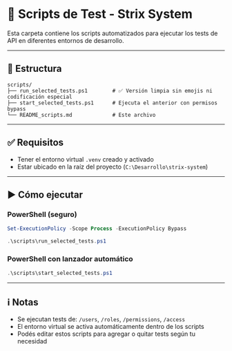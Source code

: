 # 🧪 Scripts de Test - Strix System

Esta carpeta contiene los scripts automatizados para ejecutar los tests de API en diferentes entornos de desarrollo.

---

## 📂 Estructura

```
scripts/
├── run_selected_tests.ps1        # ✅ Versión limpia sin emojis ni codificación especial
├── start_selected_tests.ps1      # Ejecuta el anterior con permisos bypass
└── README_scripts.md             # Este archivo
```

---

## ✅ Requisitos

- Tener el entorno virtual `.venv` creado y activado
- Estar ubicado en la raíz del proyecto (`C:\Desarrollo\strix-system`)

---

## ▶ Cómo ejecutar

### PowerShell (seguro)

```powershell
Set-ExecutionPolicy -Scope Process -ExecutionPolicy Bypass

.\scripts\run_selected_tests.ps1
```

### PowerShell con lanzador automático

```powershell
.\scripts\start_selected_tests.ps1
```


---

## ℹ️ Notas

- Se ejecutan tests de: `/users`, `/roles`, `/permissions`, `/access`
- El entorno virtual se activa automáticamente dentro de los scripts
- Podés editar estos scripts para agregar o quitar tests según tu necesidad



